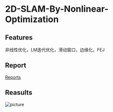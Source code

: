 # 2D-SLAM-By-Nonlinear-Optimization

## Features

非线性优化，LM迭代优化，滑动窗口，边缘化，FEJ

## Report

[Reports](./report)

## Reasults

![picture](https://github.com/liuzhenboo/2D-SLAM-By-Nonlinear-Optimization/raw/master/pictures/1.png)
